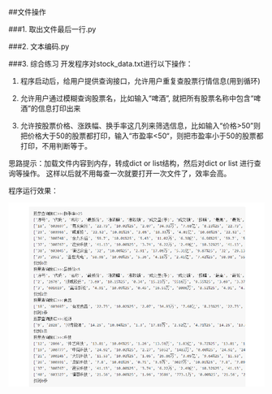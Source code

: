 ##文件操作


###1. 取出文件最后一行.py


###2. 文本编码.py


###3. 综合练习
开发程序对stock_data.txt进行以下操作：

1. 程序启动后，给用户提供查询接口，允许用户重复查股票行情信息(用到循环)

2. 允许用户通过模糊查询股票名，比如输入“啤酒”, 就把所有股票名称中包含“啤酒”的信息打印出来

3. 允许按股票价格、涨跌幅、换手率这几列来筛选信息，比如输入“价格>50”则把价格大于50的股票都打印，输入“市盈率<50“，则把市盈率小于50的股票都打印，不用判断等于。

思路提示：加载文件内容到内存，转成dict or list结构，然后对dict or list 进行查询等操作。 这样以后就不用每查一次就要打开一次文件了，效率会高。

程序运行效果：

 ![](./res/效果图03.png)
